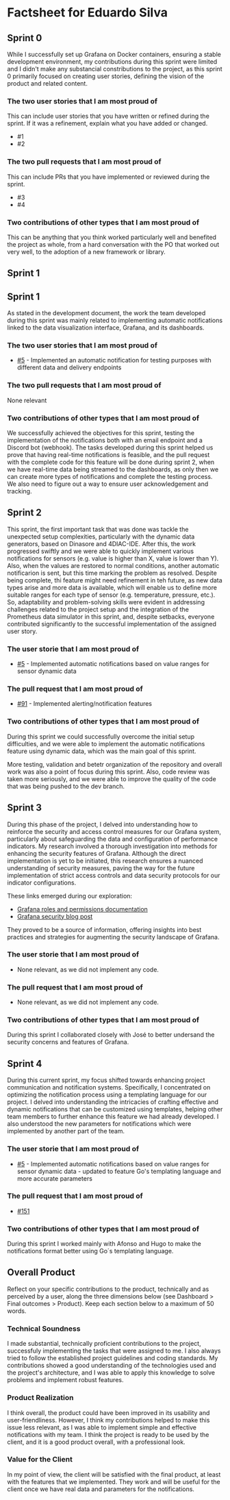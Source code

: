 # Factsheet for Eduardo Silva

## Sprint 0

While I successfully set up Grafana on Docker containers, ensuring a stable development environment, my contributions during this sprint were limited and I didn't make any substancial constributions to the project, as this sprint 0 primarily focused on creating user stories, defining the vision of the product and related content. 


### The two user stories that I am most proud of

This can include user stories that you have written or refined during the sprint. If it was a refinement, explain what you have added or changed.

 * #1
 * #2


### The two pull requests that I am most proud of

This can include PRs that you have implemented or reviewed during the sprint.

 * #3
 * #4


### Two contributions of other types that I am most proud of

This can be anything that you think worked particularly well and benefited the project as whole, from a hard conversation with the PO that worked out very well, to the adoption of a new framework or library. 



## Sprint 1

## Sprint 1

As stated in the development document, the work the team developed during this sprint was mainly related to implementing automatic notifications linked to the data visualization interface, Grafana, and its dashboards. 

### The two user stories that I am most proud of

 * [#5](https://github.com/FEUP-MEIC-DS-2023-1MEIC06/DS-Project/issues/5) - Implemented an automatic notification for testing purposes with different data and delivery endpoints


### The two pull requests that I am most proud of

None relevant


### Two contributions of other types that I am most proud of

We successfully achieved the objectives for this sprint, testing the implementation of the notifications both with an email endpoint and a Discord bot (webhook). The tasks developed during this sprint helped us prove that having real-time notifications is feasible, and the pull request with the complete code for this feature will be done during sprint 2, when we have real-time data being streamed to the dashboards, as only then we can create more types of notifications and complete the testing process. We also need to figure out a way to ensure user acknowledgement and tracking.


## Sprint 2

This sprint, the first important task that was done was tackle the unexpected setup complexities, particularly with the dynamic data generators, based on Dinasore and 4DIAC-IDE. After this, the work progressed swiftly and we were able to quickly implement various notifications for sensors (e.g. value is higher than X, value is lower than Y). Also, when the values are restored to normal conditions, another automatic notificarion is sent, but this time marking the problem as resolved. Despite being complete, thi feature might need refinement in teh future, as new data types arise and more data is available, which will enable us to define more suitable ranges for each type of sensor (e.g. temperature, pressure, etc.). So, adaptability and problem-solving skills were evident in addressing challenges related to the project setup and the integration of the Prometheus data simulator in this sprint, and, despite setbacks, everyone contributed significantly to the successful implementation of the assigned user story.

### The user storie that I am most proud of

 * [#5](https://github.com/FEUP-MEIC-DS-2023-1MEIC06/DS-Project/issues/5) - Implemented automatic notifications based on value ranges for sensor dynamic data

 ### The pull request that I am most proud of

* [#91](https://github.com/FEUP-MEIC-DS-2023-1MEIC06/DS-Project/pull/91)  - Implemented alerting/notification features

 ### Two contributions of other types that I am most proud of

During this sprint we could successfully overcome the initial setup difficulties, and we were able to implement the automatic notifications feature using dynamic data, which was the main goal of this sprint.

More testing, validation and betetr organization of the repository and overall work was also a point of focus during this sprint. Also, code review was taken more seriously, and we were able to improve the quality of the code that was being pushed to the dev branch.


## Sprint 3

During this phase of the project, I delved into understanding how to reinforce the security and access control measures for our Grafana system, particularly about safeguarding the data and configuration of performance indicators. My research involved a thorough investigation into methods for enhancing the security features of Grafana. Although the direct implementation is yet to be initiated, this research ensures a nuanced understanding of security measures, paving the way for the future implementation of strict access controls and data security protocols for our indicator configurations.

These links emerged during our exploration: 
- [Grafana roles and permissions documentation](https://grafana.com/docs/grafana/latest/administration/roles-and-permissions/access-control/custom-role-actions-scopes/)
- [Grafana security blog post](https://grafana.com/blog/2022/02/22/how-secure-is-your-grafana-instance-what-you-need-to-know/)

They proved to be a source of information, offering insights into best practices and strategies for augmenting the security landscape of Grafana.

### The user storie that I am most proud of

* None relevant, as we did not implement any code.

 ### The pull request that I am most proud of

* None relevant, as we did not implement any code.

 ### Two contributions of other types that I am most proud of

During this sprint I collaborated closely with José to better undersand the security concerns and features of Grafana.

## Sprint 4

During this current sprint, my focus shifted towards enhancing project communication and notification systems. Specifically, I concentrated on optimizing the notification process using a templating language for our project. I delved into understanding the intricacies of crafting effective and dynamic notifications that can be customized using templates, helping other team members to further enhance this feature we had already developed. I also understood the new parameters for notifications which were implemented by another part of the team.

### The user storie that I am most proud of

* [#5](https://github.com/FEUP-MEIC-DS-2023-1MEIC06/DS-Project/issues/5) - Implemented automatic notifications based on value ranges for sensor dynamic data - updated to feature Go's templating language and more accurate parameters

 ### The pull request that I am most proud of

 * [#151](https://github.com/FEUP-MEIC-DS-2023-1MEIC06/DS-Project/pull/151)

 ### Two contributions of other types that I am most proud of

During this sprint I worked mainly with Afonso and Hugo to make the notifications format better using Go´s templating language.

## Overall Product

Reflect on your specific contributions to the product, technically and as perceived by a user, along the three dimensions below (see Dashboard > Final outcomes > Product). Keep each section below to a maximum of 50 words.


### Technical Soundness

I made substantial, technically proficient contributions to the project, successfuly implementing the tasks that were assigned to me. I also always tried to follow the established project guidelines and coding standards. My contributions showed a good understanding of the technologies used and the project's architecture, and I was able to apply this knowledge to solve problems and implement robust features.


### Product Realization

I think overall, the product could have been improved in its usability and user-friendliness. However, I think my contributions helped to make this issue less relevant, as I was able to implement simple and effective notifications with my team. I think the project is ready to be used by the client, and it is a good product overall, with a professional look.


### Value for the Client

In my point of view, the client will be satisfied with the final product, at least with the features that we implemented. They work and will be useful for the client once we have real data and parameters for the notifications.

